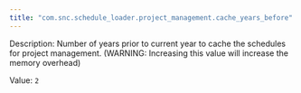 ```yaml
---
title: "com.snc.schedule_loader.project_management.cache_years_before"
---
```


Description: Number of years prior to current year to cache the schedules for project management. (WARNING: Increasing this value will increase the memory overhead)

Value: `2`